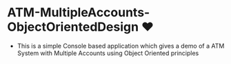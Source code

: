 # ATM-MultipleAccounts-ObjectOrientedDesign ❤️

- This is a simple Console based application which gives a demo of a ATM System with Multiple Accounts using Object Oriented principles
